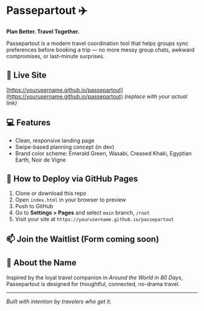 
# Passepartout ✈️

**Plan Better. Travel Together.**

Passepartout is a modern travel coordination tool that helps groups sync preferences before booking a trip — no more messy group chats, awkward compromises, or last-minute surprises.

## 🔗 Live Site
[https://yourusername.github.io/passepartout](https://yourusername.github.io/passepartout) *(replace with your actual link)*

## 💻 Features
- Clean, responsive landing page
- Swipe-based planning concept (in dev)
- Brand color scheme: Emerald Green, Wasabi, Creased Khaki, Egyptian Earth, Noir de Vigne

## 🚀 How to Deploy via GitHub Pages
1. Clone or download this repo
2. Open `index.html` in your browser to preview
3. Push to GitHub
4. Go to **Settings > Pages** and select `main` branch, `/root`
5. Visit your site at `https://yourusername.github.io/passepartout`

## 📫 Join the Waitlist (Form coming soon)

## 🧠 About the Name
Inspired by the loyal travel companion in *Around the World in 80 Days*, Passepartout is designed for thoughtful, connected, no-drama travel.

---

*Built with intention by travelers who get it.*
